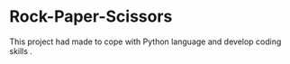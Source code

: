 # Rock-Paper-Scissors
This project had made to cope with Python language and develop coding skills .
